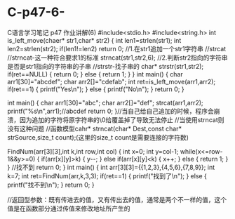# C-p47-6-
C语言学习笔记 p47 作业讲解(6)
#include<stdio.h>
#include<string.h>
int is_left_move(chaer* str1,char* str2)
{
    int len1=strlen(str1);
    int len2=strlen(str2);
    if(len1!=len2)
        return 0;
    //1.在str1追加一个str1字符串
    //strcat
    //strncat-这一种符合要求1的标准
    strncat(str1,str2,6);
    //2.判断str2指向的字符串是否是str1指向的字符串的子串
    //strstr-找子串的
    char* strstr(str1,str2);
    if(ret==NULL)
    {
        return 0;
    }
    else
    {
        return 1;
    }
}
int main()
{
    char arr1[30]="abcdef";
    char arr2[]="cdefab";
    int ret=is_left_move(arr1,arr2);
    if(ret==1)
    {
        printf("Yes\n");
    }
    else
    {
        printf("No\n");
    }
    return 0;
}


int main()
{
    char arr1[30]="abc";
    char arr2[]="def";
    strcat(arr1,arr2);
    printf("%s\n",arr1);//abcdef
    return 0;
}//当自己给自己追加的时候，程序会崩溃，因为追加的字符将原字符串的\0给覆盖掉了导致无法停止
//当使用strncat则没有这种问题
//函数模型cahr* strncat(char* Dest,const char* strSource,size_t count);(这里的size_t count是需要连接的字符数)

FindNum(arr[3][3],int k,int row,int col)
{
    int x=0;
    int y=col-1;
    while(x<=row-1&&y>=0)
    {
        if(arr[x][y]>k)
        {
            y--;
        }
        else if(arr[x][y]<k)
        {
            x++;
        }
        else
        {
            return 1;
        }
    }
    //找不到
    return 0;
}
int main()
{
    int arr[3][3]={{1,2,3},{4,5,6},{7,8,9}};
    int k=7;
    int ret=FindNum(arr,k,3,3);
    if(ret==1)
    {
        printf("找到了\n");
    }
    else
    {
        printf("找不到\n");
    }
    return 0;
}



//返回型参数：既有传进去的值，又有传出去的值，通常是两个不一样的值，这个值是在函数部分通过传值来修改地址所产生的
